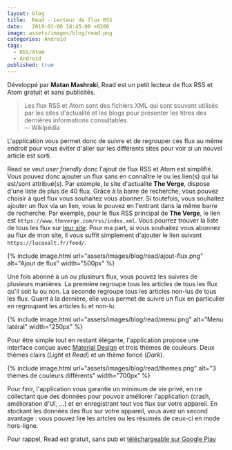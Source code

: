 ```yaml
---
layout: blog
title:  Read - Lecteur de flux RSS
date:   2019-01-06 18:45:00 +0200
image: assets/images/blog/read.png
categories: Android
tags:
  - RSS/Atom
  - Android
published: true
---
```


Développé par **Matan Mashraki**, Read est un petit lecteur de flux RSS et Atom gratuit et sans publicités.

> Les flux RSS et Atom sont des fichiers XML qui sont souvent utilisés par les sites d'actualité et les blogs pour présenter les titres des dernières informations consultables.<br>
> -- Wikipédia

L'application vous permet donc de suivre et de regrouper ces flux au même endroit pour vous éviter d'aller sur les différents sites pour voir si un nouvel article est sorti.

Read se veut *user friendly* donc l'ajout de flux RSS et Atom est simplifié. Vous pouvez donc ajouter un flux sans en connaître le ou les lien(s) qui lui est/sont attribué(s). Par exemple, le site d'actualité **The Verge**, dispose d'une liste de plus de 40 flux. Grâce à la barre de recherche, vous pouvez choisir à quel flux vous souhaitez vous abonner. Si toutefois, vous souhaitez ajouter un flux via un lien, vous le pouvez en l'entrant dans la même barre de recherche. Par exemple, pour le flux RSS principal de **The Verge**, le lien est `https://www.theverge.com/rss/index.xml`. Vous pourrez trouver la liste de tous les flux sur [leur site](https://www.theverge.com/2012/1/25/2732963/verge-rss-feeds). Pour ma part, si vous souhaitez vous abonnez au flux de mon site, il vous suffit simplement d'ajouter le lien suivant `https://lucasalt.fr/feed/`.

{% include image.html url="assets/images/blog/read/ajout-flux.png" alt="Ajout de flux" width="500px" %}

Une fois abonné à un ou plusieurs flux, vous pouvez les suivres de plusieurs manières. La première regroupe tous les articles de tous les flux qu'il soit lu ou non. La seconde regroupe tous les articles non-lus de tous les flux. Quant à la dernière, elle vous permet de suivre un flux en particulier en regroupant les articles lu et non-lu.

{% include image.html url="assets/images/blog/read/menu.png" alt="Menu latéral" width="250px" %}

Pour être simple tout en restant élégante, l'application propose une interface conçue avec [Material Design](https://material.io) et trois thèmes de couleurs. Deux thèmes clairs (*Light* et *Read*) et un thème foncé (*Dark*).

{% include image.html url="assets/images/blog/read/themes.png" alt="3 thèmes de couleurs différents" width="700px" %}

Pour finir, l'application vous garantie un minimum de vie privé, en ne collectant que des données pour pouvoir améliorer l'application (crash, amélioration d'UI, ...) et en enregistrant tout vos flux sur votre appareil. En stockant les données des flux sur votre appareil, vous avez un second avantage : vous pouvez lire les artcles ou les résumés de ceux-ci en mode hors-ligne.

Pour rappel, Read est gratuit, sans pub et [téléchargeable sur Google Play](https://play.google.com/store/apps/details?id=com.read.app&hl=fr_fr)
